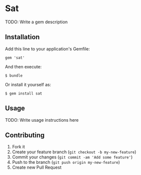 # Sat

TODO: Write a gem description

## Installation

Add this line to your application's Gemfile:

    gem 'sat'

And then execute:

    $ bundle

Or install it yourself as:

    $ gem install sat

## Usage

TODO: Write usage instructions here

## Contributing

1. Fork it
2. Create your feature branch (`git checkout -b my-new-feature`)
3. Commit your changes (`git commit -am 'Add some feature'`)
4. Push to the branch (`git push origin my-new-feature`)
5. Create new Pull Request
